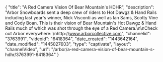 {
    "title": "A Red Camera Vision Of Bear Mountain's HDHR",
    "description": "Arbor Snowboards sent a deep crew of riders to Hot Dawgz & Hand Rails including last year's winner, Nick Visconti as well as Ian Sams, Scotty Vine and Cody Boan. This is their vision of Bear Mountain's Hot Dawgz & Hand Rails much of which was shot through the eye of a Red Camera.\n\nCheck out Arbor everywhere: \nhttp:\/\/www.arborcollective.com",
    "channelid": "3763991",
    "videoid": "6418364",
    "date_created": "1443642164",
    "date_modified": "1445027603",
    "type": "captivate",
    "layout": "channelVideo",
    "url": "\/arbor\/a-red-camera-vision-of-bear-mountain-s-hdhr\/3763991-6418364"
}